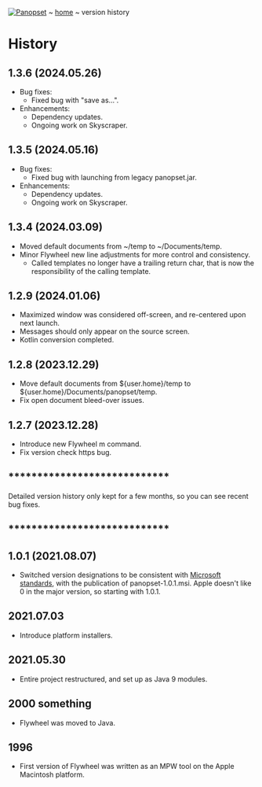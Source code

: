 [![Panopset](https://panopset.com/images/panopset.png)](https://panopset.com) ~ [home](../README.md) ~ version history

# History

## 1.3.6 (2024.05.26)

* Bug fixes:
  * Fixed bug with "save as...".
* Enhancements:
  * Dependency updates.
  * Ongoing work on Skyscraper.

## 1.3.5 (2024.05.16)

* Bug fixes:
  * Fixed bug with launching from legacy panopset.jar.
* Enhancements:
  * Dependency updates.
  * Ongoing work on Skyscraper.

## 1.3.4 (2024.03.09)

* Moved default documents from ~/temp to ~/Documents/temp.
* Minor Flywheel new line adjustments for more control and consistency.
  * Called templates no longer have a trailing return char, that is now the responsibility of the calling template. 

## 1.2.9 (2024.01.06)

* Maximized window was considered off-screen, and re-centered upon next launch.
* Messages should only appear on the source screen.
* Kotlin conversion completed.

## 1.2.8 (2023.12.29)

* Move default documents from ${user.home}/temp to ${user.home}/Documents/panopset/temp.
* Fix open document bleed-over issues.

## 1.2.7 (2023.12.28)

* Introduce new Flywheel m command.
* Fix version check https bug.

## ****************************
Detailed version history only kept for a few months, so you can see recent bug fixes.
## ****************************

## 1.0.1 (2021.08.07)

* Switched version designations to be consistent with
[Microsoft standards](https://msdn.microsoft.com/en-us/library/aa370859%28v=VS.85%29.aspx), 
with the publication of panopset-1.0.1.msi.  Apple doesn't like 0 in the major version, so starting with 1.0.1.


## 2021.07.03

* Introduce platform installers.

## 2021.05.30

* Entire project restructured, and set up as Java 9 modules.

## 2000 something

* Flywheel was moved to Java.

## 1996

* First version of Flywheel was written as an MPW tool on the Apple Macintosh platform.
